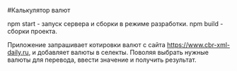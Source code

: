 #Калькулятор валют

npm start - запуск сервера и сборки в режиме разработки.
npm build - сборки проекта.

Приложение запрашивает котировки валют с сайта https://www.cbr-xml-daily.ru, 
и добавляет валюты в селекты. Поволяя выбрать нужные валюты для перевода, 
ввести значение и получить результат.